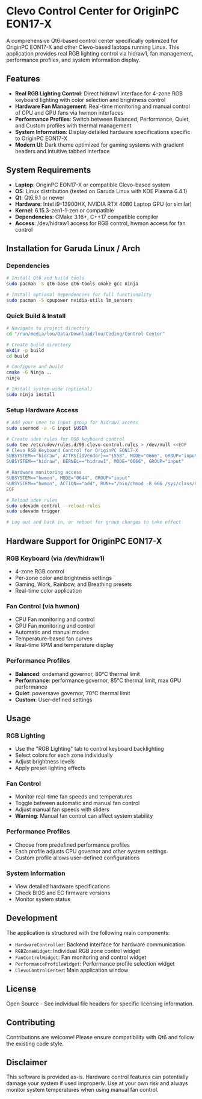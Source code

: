 # Clevo Control Center for OriginPC EON17-X

A comprehensive Qt6-based control center specifically optimized for OriginPC EON17-X and other Clevo-based laptops running Linux. This application provides real RGB lighting control via hidraw1, fan management, performance profiles, and system information display.

## Features

- **Real RGB Lighting Control**: Direct hidraw1 interface for 4-zone RGB keyboard lighting with color selection and brightness control
- **Hardware Fan Management**: Real-time monitoring and manual control of CPU and GPU fans via hwmon interfaces
- **Performance Profiles**: Switch between Balanced, Performance, Quiet, and Custom profiles with thermal management
- **System Information**: Display detailed hardware specifications specific to OriginPC EON17-X
- **Modern UI**: Dark theme optimized for gaming systems with gradient headers and intuitive tabbed interface

## System Requirements

- **Laptop**: OriginPC EON17-X or compatible Clevo-based system
- **OS**: Linux distribution (tested on Garuda Linux with KDE Plasma 6.4.1)
- **Qt**: Qt6.9.1 or newer
- **Hardware**: Intel i9-13900HX, NVIDIA RTX 4080 Laptop GPU (or similar)
- **Kernel**: 6.15.3-zen1-1-zen or compatible
- **Dependencies**: CMake 3.16+, C++17 compatible compiler
- **Access**: /dev/hidraw1 access for RGB control, hwmon access for fan control

## Installation for Garuda Linux / Arch

### Dependencies

```bash
# Install Qt6 and build tools
sudo pacman -S qt6-base qt6-tools cmake gcc ninja

# Install optional dependencies for full functionality
sudo pacman -S cpupower nvidia-utils lm_sensors
```

### Quick Build & Install

```bash
# Navigate to project directory
cd "/run/media/lou/Data/Download/lou/Coding/Control Center"

# Create build directory
mkdir -p build
cd build

# Configure and build
cmake -G Ninja ..
ninja

# Install system-wide (optional)
sudo ninja install
```

### Setup Hardware Access

```bash
# Add your user to input group for hidraw1 access
sudo usermod -a -G input $USER

# Create udev rules for RGB keyboard control
sudo tee /etc/udev/rules.d/99-clevo-control.rules > /dev/null <<EOF
# Clevo RGB Keyboard Control for OriginPC EON17-X
SUBSYSTEM=="hidraw", ATTRS{idVendor}=="1558", MODE="0666", GROUP="input"
SUBSYSTEM=="hidraw", KERNEL=="hidraw1", MODE="0666", GROUP="input"

# Hardware monitoring access
SUBSYSTEM=="hwmon", MODE="0644", GROUP="input"
SUBSYSTEM=="hwmon", ACTION=="add", RUN+="/bin/chmod -R 666 /sys/class/hwmon/%k"
EOF

# Reload udev rules
sudo udevadm control --reload-rules
sudo udevadm trigger

# Log out and back in, or reboot for group changes to take effect
```

## Hardware Support for OriginPC EON17-X

### RGB Keyboard (via /dev/hidraw1)
- 4-zone RGB control
- Per-zone color and brightness settings
- Gaming, Work, Rainbow, and Breathing presets
- Real-time color application

### Fan Control (via hwmon)
- CPU Fan monitoring and control
- GPU Fan monitoring and control
- Automatic and manual modes
- Temperature-based fan curves
- Real-time RPM and temperature display

### Performance Profiles
- **Balanced**: ondemand governor, 80°C thermal limit
- **Performance**: performance governor, 85°C thermal limit, max GPU performance
- **Quiet**: powersave governor, 70°C thermal limit
- **Custom**: User-defined settings

## Usage

### RGB Lighting
- Use the "RGB Lighting" tab to control keyboard backlighting
- Select colors for each zone individually
- Adjust brightness levels
- Apply preset lighting effects

### Fan Control
- Monitor real-time fan speeds and temperatures
- Toggle between automatic and manual fan control
- Adjust manual fan speeds with sliders
- **Warning**: Manual fan control can affect system stability

### Performance Profiles
- Choose from predefined performance profiles
- Each profile adjusts CPU governor and other system settings
- Custom profile allows user-defined configurations

### System Information
- View detailed hardware specifications
- Check BIOS and EC firmware versions
- Monitor system status

## Development

The application is structured with the following main components:

- `HardwareController`: Backend interface for hardware communication
- `RGBZoneWidget`: Individual RGB zone control widget
- `FanControlWidget`: Fan monitoring and control widget
- `PerformanceProfileWidget`: Performance profile selection widget
- `ClevoControlCenter`: Main application window

## License

Open Source - See individual file headers for specific licensing information.

## Contributing

Contributions are welcome! Please ensure compatibility with Qt6 and follow the existing code style.

## Disclaimer

This software is provided as-is. Hardware control features can potentially damage your system if used improperly. Use at your own risk and always monitor system temperatures when using manual fan control.
